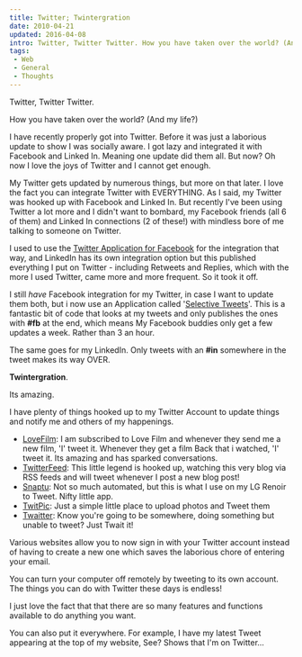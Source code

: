 ```yaml
---
title: Twitter; Twintergration
date: 2010-04-21
updated: 2016-04-08
intro: Twitter, Twitter Twitter. How you have taken over the world? (And my life?) I have recently properly got into Twitter. Before it was just a laborious update to show I ...
tags:
 - Web
 - General
 - Thoughts
---
```


<p>Twitter, Twitter Twitter.</p>

<p>How you have taken over the world? (And my life?)</p>







<p>I have recently properly got into Twitter. Before it was just a laborious update to show I was socially aware. I got lazy and integrated it with Facebook and Linked In. Meaning one update did them all. But now? Oh now I love the joys of Twitter and I cannot get enough.</p>







<p>My Twitter gets updated by numerous things, but more on that later. I love the fact you can integrate Twitter with EVERYTHING. As I said, my Twitter was hooked up with Facebook and Linked In. But recently I've been using Twitter a lot more and I didn't want to bombard, my Facebook friends (all 6 of them) and Linked In connections (2 of these!) with mindless bore of me talking to someone on Twitter.</p>







<p>I used to use the <a href="http://www.facebook.com/home.php?#!/apps/application.php?id=2231777543&ref=ts">Twitter Application for Facebook</a> for the integration that way, and LinkedIn has its own integration option but this published everything I put on Twitter -&nbsp;including Retweets and Replies, which with the more I used Twitter, came more and more frequent. So it took it off.</p>







<p>I still <em>have </em>Facebook integration for my Twitter, in case I want to update them both, but i now use an Application called '<a href="http://www.facebook.com/home.php?#!/selectivetwitter">Selective Tweets</a>'. This is a fantastic bit of code that looks at my tweets and only publishes the ones with <strong class="redactor-inline-converted">#fb</strong> at the end, which means My Facebook buddies only get a few updates a week. Rather than 3 an hour.</p>







<p>The same goes for my LinkedIn. Only tweets with an <strong>#in</strong> somewhere in the tweet makes its way OVER.</p>







<p><strong class="redactor-inline-converted">Twintergration</strong>.</p>







<p>Its amazing.</p>







<p>I have plenty of things hooked up to my Twitter Account to update things and notify me and others of my happenings.</p>







<ul><li><a href="http://www.lovefilm.com/">LoveFilm</a>: I am subscribed to Love Film and whenever they send me a new film, 'I' tweet it. Whenever they get a film Back that i watched, 'I' tweet it. Its amazing and has sparked conversations.</li><li><a href="http://twitterfeed.com/">TwitterFeed</a>: This little legend is hooked up, watching this very blog via RSS feeds and will tweet whenever I post a new blog post!</li><li><a href="http://www.snaptu.com/">Snaptu</a>: Not so much automated, but this is what I use on my LG Renoir to Tweet. Nifty little app.</li><li><a href="http://twitpic.com/">TwitPic</a>: Just a simple little place to upload photos and Tweet them</li><li><a href="http://www.twaitter.com/">Twaitter</a>: Know you're going to be somewhere, doing something but unable to tweet? Just Twait it!</li></ul>







<p>Various websites allow you to now sign in with your Twitter account instead of having to create a new one which saves the laborious chore of entering your email.&nbsp;</p>







<p>You can turn your computer off remotely by tweeting to its own account. The things you can do with Twitter these days is endless!</p>







<p>I just love the fact that that there are so many features and functions available to do anything you want.</p>







<p>You can also put it everywhere. For example, I have my latest Tweet appearing at the top of my website, See? Shows that I'm on Twitter...</p>